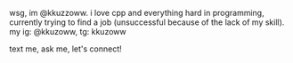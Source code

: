 wsg, im @kkuzzoww.
 i love cpp and everything hard in programming,
currently trying to find a job (unsuccessful because of the lack of my skill).
 my ig: @kkuzoww, tg: kkuzoww
 
text me, ask me, let's connect!
